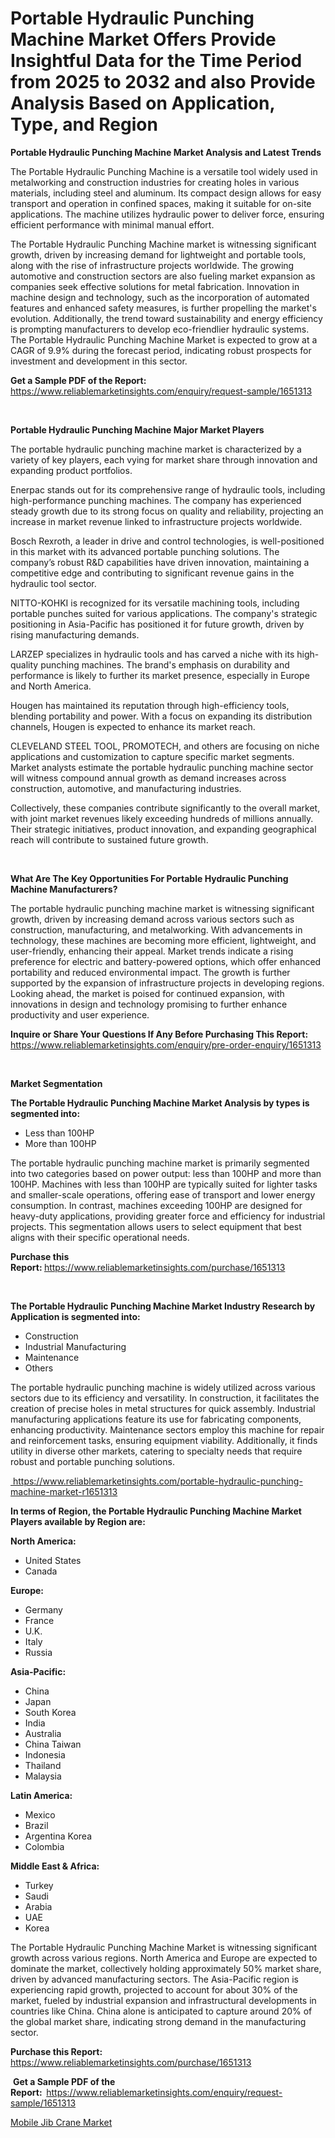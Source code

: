 <p><h1>Portable Hydraulic Punching Machine Market Offers Provide Insightful Data for the Time Period from 2025 to 2032 and also Provide Analysis Based on Application, Type, and Region</h1></p><p><strong>Portable Hydraulic Punching Machine Market Analysis and Latest Trends</strong></p>
<p><p>The Portable Hydraulic Punching Machine is a versatile tool widely used in metalworking and construction industries for creating holes in various materials, including steel and aluminum. Its compact design allows for easy transport and operation in confined spaces, making it suitable for on-site applications. The machine utilizes hydraulic power to deliver force, ensuring efficient performance with minimal manual effort.</p><p>The Portable Hydraulic Punching Machine market is witnessing significant growth, driven by increasing demand for lightweight and portable tools, along with the rise of infrastructure projects worldwide. The growing automotive and construction sectors are also fueling market expansion as companies seek effective solutions for metal fabrication. Innovation in machine design and technology, such as the incorporation of automated features and enhanced safety measures, is further propelling the market's evolution. Additionally, the trend toward sustainability and energy efficiency is prompting manufacturers to develop eco-friendlier hydraulic systems. The Portable Hydraulic Punching Machine Market is expected to grow at a CAGR of 9.9% during the forecast period, indicating robust prospects for investment and development in this sector.</p></p>
<p><strong>Get a Sample PDF of the Report:&nbsp;</strong> <a href="https://www.reliablemarketinsights.com/enquiry/request-sample/1651313?utm_campaign=3214&utm_medium=2&utm_source=Github&utm_content=ia&utm_term=08042025&utm_id=portable-hydraulic-punching-machine">https://www.reliablemarketinsights.com/enquiry/request-sample/1651313</a></p>
<p>&nbsp;</p>
<p><strong>Portable Hydraulic Punching Machine Major Market Players</strong></p>
<p><p>The portable hydraulic punching machine market is characterized by a variety of key players, each vying for market share through innovation and expanding product portfolios. </p><p>Enerpac stands out for its comprehensive range of hydraulic tools, including high-performance punching machines. The company has experienced steady growth due to its strong focus on quality and reliability, projecting an increase in market revenue linked to infrastructure projects worldwide.</p><p>Bosch Rexroth, a leader in drive and control technologies, is well-positioned in this market with its advanced portable punching solutions. The company’s robust R&D capabilities have driven innovation, maintaining a competitive edge and contributing to significant revenue gains in the hydraulic tool sector.</p><p>NITTO-KOHKI is recognized for its versatile machining tools, including portable punches suited for various applications. The company's strategic positioning in Asia-Pacific has positioned it for future growth, driven by rising manufacturing demands.</p><p>LARZEP specializes in hydraulic tools and has carved a niche with its high-quality punching machines. The brand's emphasis on durability and performance is likely to further its market presence, especially in Europe and North America.</p><p>Hougen has maintained its reputation through high-efficiency tools, blending portability and power. With a focus on expanding its distribution channels, Hougen is expected to enhance its market reach.</p><p>CLEVELAND STEEL TOOL, PROMOTECH, and others are focusing on niche applications and customization to capture specific market segments. Market analysts estimate the portable hydraulic punching machine sector will witness compound annual growth as demand increases across construction, automotive, and manufacturing industries.</p><p>Collectively, these companies contribute significantly to the overall market, with joint market revenues likely exceeding hundreds of millions annually. Their strategic initiatives, product innovation, and expanding geographical reach will contribute to sustained future growth.</p></p>
<p>&nbsp;</p>
<p><strong>What Are The Key Opportunities For Portable Hydraulic Punching Machine Manufacturers?</strong></p>
<p><p>The portable hydraulic punching machine market is witnessing significant growth, driven by increasing demand across various sectors such as construction, manufacturing, and metalworking. With advancements in technology, these machines are becoming more efficient, lightweight, and user-friendly, enhancing their appeal. Market trends indicate a rising preference for electric and battery-powered options, which offer enhanced portability and reduced environmental impact. The growth is further supported by the expansion of infrastructure projects in developing regions. Looking ahead, the market is poised for continued expansion, with innovations in design and technology promising to further enhance productivity and user experience.</p></p>
<p><strong>Inquire or Share Your Questions If Any Before Purchasing This Report:</strong> <a href="https://www.reliablemarketinsights.com/enquiry/pre-order-enquiry/1651313?utm_campaign=3214&utm_medium=2&utm_source=Github&utm_content=ia&utm_term=08042025&utm_id=portable-hydraulic-punching-machine">https://www.reliablemarketinsights.com/enquiry/pre-order-enquiry/1651313</a></p>
<p>&nbsp;</p>
<p><strong>Market Segmentation</strong></p>
<p><strong>The Portable Hydraulic Punching Machine Market Analysis by types is segmented into:</strong></p>
<p><ul><li>Less than 100HP</li><li>More than 100HP</li></ul></p>
<p><p>The portable hydraulic punching machine market is primarily segmented into two categories based on power output: less than 100HP and more than 100HP. Machines with less than 100HP are typically suited for lighter tasks and smaller-scale operations, offering ease of transport and lower energy consumption. In contrast, machines exceeding 100HP are designed for heavy-duty applications, providing greater force and efficiency for industrial projects. This segmentation allows users to select equipment that best aligns with their specific operational needs.</p></p>
<p><strong>Purchase this Report:&nbsp;</strong><a href="https://www.reliablemarketinsights.com/purchase/1651313?utm_campaign=3214&utm_medium=2&utm_source=Github&utm_content=ia&utm_term=08042025&utm_id=portable-hydraulic-punching-machine">https://www.reliablemarketinsights.com/purchase/1651313</a></p>
<p>&nbsp;</p>
<p><strong>The Portable Hydraulic Punching Machine Market Industry Research by Application is segmented into:</strong></p>
<p><ul><li>Construction</li><li>Industrial Manufacturing</li><li>Maintenance</li><li>Others</li></ul></p>
<p><p>The portable hydraulic punching machine is widely utilized across various sectors due to its efficiency and versatility. In construction, it facilitates the creation of precise holes in metal structures for quick assembly. Industrial manufacturing applications feature its use for fabricating components, enhancing productivity. Maintenance sectors employ this machine for repair and reinforcement tasks, ensuring equipment viability. Additionally, it finds utility in diverse other markets, catering to specialty needs that require robust and portable punching solutions.</p></p>
<p><a href="https://www.reliablemarketinsights.com/portable-hydraulic-punching-machine-market-r1651313?utm_campaign=3214&utm_medium=2&utm_source=Github&utm_content=ia&utm_term=08042025&utm_id=portable-hydraulic-punching-machine">&nbsp;https://www.reliablemarketinsights.com/portable-hydraulic-punching-machine-market-r1651313</a></p>
<p><strong>In terms of Region, the Portable Hydraulic Punching Machine Market Players available by Region are:</strong></p>
<p>
    <p> <strong> North America: </strong>
        <ul>
            <li>United States</li>
            <li>Canada</li>
        </ul>
        </p> 
    <p> <strong> Europe: </strong>
        <ul>
            <li>Germany</li>
            <li>France</li>
            <li>U.K.</li>
            <li>Italy</li>
            <li>Russia</li>
        </ul>
        </p> 
    <p> <strong> Asia-Pacific: </strong>
        <ul>
            <li>China</li>
            <li>Japan</li>
            <li>South Korea</li>
            <li>India</li>
            <li>Australia</li>
            <li>China Taiwan</li>
            <li>Indonesia</li>
            <li>Thailand</li>
            <li>Malaysia</li>
        </ul>
        </p> 
    <p> <strong> Latin America: </strong>
        <ul>
            <li>Mexico</li>
            <li>Brazil</li>
            <li>Argentina Korea</li>
            <li>Colombia</li>
        </ul>
        </p> 
    <p> <strong> Middle East & Africa: </strong>
        <ul>
            <li>Turkey</li>
            <li>Saudi</li>
            <li>Arabia</li>
            <li>UAE</li>
            <li>Korea</li>
        </ul>
    </p>
    </p>
<p><p>The Portable Hydraulic Punching Machine Market is witnessing significant growth across various regions. North America and Europe are expected to dominate the market, collectively holding approximately 50% market share, driven by advanced manufacturing sectors. The Asia-Pacific region is experiencing rapid growth, projected to account for about 30% of the market, fueled by industrial expansion and infrastructural developments in countries like China. China alone is anticipated to capture around 20% of the global market share, indicating strong demand in the manufacturing sector.</p></p>
<p><strong>Purchase this Report: </strong><a href="https://www.reliablemarketinsights.com/purchase/1651313?utm_campaign=3214&utm_medium=2&utm_source=Github&utm_content=ia&utm_term=08042025&utm_id=portable-hydraulic-punching-machine">https://www.reliablemarketinsights.com/purchase/1651313</a></p>
<p>&nbsp;<strong>Get a Sample PDF of the Report:&nbsp;&nbsp;</strong><a href="https://www.reliablemarketinsights.com/enquiry/request-sample/1651313?utm_campaign=3214&utm_medium=2&utm_source=Github&utm_content=ia&utm_term=08042025&utm_id=portable-hydraulic-punching-machine">https://www.reliablemarketinsights.com/enquiry/request-sample/1651313</a></p>
<p><strong></strong></p>
<p><p><a href="https://github.com/donnettaletizia/Market-Research-Report-List-1/blob/main/mobile-jib-crane-market.md?utm_campaign=3214&utm_medium=2&utm_source=Github&utm_content=ia&utm_term=08042025&utm_id=portable-hydraulic-punching-machine">Mobile Jib Crane Market</a></p></p>